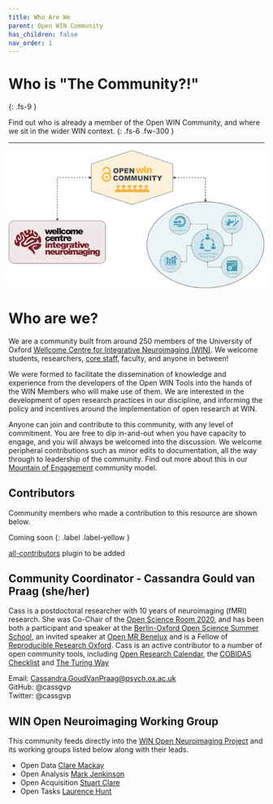 ```yaml
---
title: Who Are We
parent: Open WIN Community
has_children: false
nav_order: 1
---
```



# Who is "The Community?!"
{: .fs-9 }

Find out who is already a member of the Open WIN Community, and where we sit in the wider WIN context.
{: .fs-6 .fw-300 }

---

![community-schematic](../img/img-community-schematic-h400-gold.png)


# Who are we?

We are a community built from around 250 members of the University of Oxford [Wellcome Centre for Integrative Neuroimaging (WIN)](https://www.win.ox.ac.uk). We welcome students, researchers, [core staff](https://www.win.ox.ac.uk/about/core-staff), faculty, and anyone in between!

We were formed to facilitate the dissemination of knowledge and experience from the developers of the Open WIN Tools into the hands of the WIN Members who will make use of them. We are interested in the development of open research practices in our discipline, and informing the policy and incentives around the implementation of open research at WIN.

Anyone can join and contribute to this community, with any level of commitment. You are free to dip in-and-out when you have capacity to engage, and you will always be welcomed into the discussion. We welcome peripheral contributions such as minor edits to documentation, all the way through to leadership of the community. Find out more about this in our [Mountain of Engagement](mountain-of-engagement.md) community model.

## Contributors

Community members who made a contribution to this resource are shown below.

Coming soon
{: .label .label-yellow }

[all-contributors](https://allcontributors.org) plugin to be added

## Community Coordinator - Cassandra Gould van Praag (she/her)

Cass is a postdoctoral researcher with 10 years of neuroimaging (fMRI) research. She was Co-Chair of the [Open Science Room 2020](https://ohbm.github.io/osr2020/), and has been both a participant and speaker at the [Berlin-Oxford Open Science Summer School](https://www.nds.ox.ac.uk/events/oxford-berlin-summer-school-on-open-research-2019), an invited speaker at [Open MR Benelux](https://openmrbenelux.github.io/) and is a Fellow of [Reproducible Research Oxford](https://ox.ukrn.org/). Cass is an active contributor to a number of open community tools, including [Open Research Calendar](https://openresearchcalendar.github.io/Open-Research-Calendar/), the [COBIDAS Checklist](https://github.com/Remi-Gau/COBIDAS_chckls) and [The Turing Way](https://the-turing-way.netlify.com/introduction/introduction)

Email: Cassandra.GoudVanPraag@psych.ox.ac.uk  
GitHub: @cassgvp  
Twitter: @cassgvp

## WIN Open Neuroimaging Working Group

This community feeds directly into the [WIN Open Neuroimaging Project](https://www.win.ox.ac.uk/open-neuroimaging/open-neuroimaging-project) and its working groups listed below along with their leads.

* Open Data [Clare Mackay](https://www.win.ox.ac.uk/people/clare-mackay)
* Open Analysis [Mark Jenkinson](https://www.win.ox.ac.uk/people/mark-jenkinson)
* Open Acquisition [Stuart Clare](https://www.win.ox.ac.uk/people/stuart-clare)
* Open Tasks [Laurence Hunt](https://www.win.ox.ac.uk/people/laurnece-hunt)

